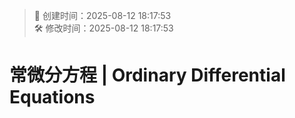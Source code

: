 <!-- timestamp inserted -->
> 📄 创建时间：2025-08-12 18:17:53  
> 🛠️ 修改时间：2025-08-12 18:17:53

# 常微分方程 | Ordinary Differential Equations
